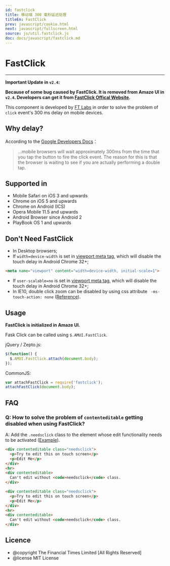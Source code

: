 ```yaml
---
id: fastclick
title: 移动端 300 毫秒延迟处理
titleEn: FastClick
prev: javascript/cookie.html
next: javascript/fullscreen.html
source: js/util.fastclick.js
doc: docs/javascript/fastclick.md
---
```


# FastClick
---

**Important Update in `v2.4`:**

**Because of some bug caused by FastClick. It is removed from Amaze UI in `v2.4`. Developers can get it from [FastClick Offical Website](https://github.com/ftlabs/fastclick).**

This component is developed by [FT Labs](http://labs.ft.com/) in order to solve the problem of `click` event's 300 ms delay on mobile devices.

## Why delay?

According to the [Google Developers Docs](https://developers.google.com/mobile/articles/fast_buttons)：

> ...mobile browsers will wait approximately 300ms from the time that you tap the button to fire the click event. The reason for this is that the browser is waiting to see if you are actually performing a double tap.

## Supported in

* Mobile Safari on iOS 3 and upwards
* Chrome on iOS 5 and upwards
* Chrome on Android (ICS)
* Opera Mobile 11.5 and upwards
* Android Browser since Android 2
* PlayBook OS 1 and upwards

## Don't Need FastClick

* In Desktop browsers;
* If `width=device-width` is set in [viewport meta tag](https://developer.mozilla.org/en-US/docs/Mobile/Viewport_meta_tag), which will disable the touch delay in Android Chrome 32+;

```html
<meta name="viewport" content="width=device-width, initial-scale=1">
```

* If `user-scalable=no` is set in [viewport meta tag](https://developer.mozilla.org/en-US/docs/Mobile/Viewport_meta_tag), which will disable the touch delay in Android Chrome 32+;
* In IE10, double click zoom can be disabled by using css attribute ` -ms-touch-action: none` ([Reference](http://blogs.msdn.com/b/askie/archive/2013/01/06/how-to-implement-the-ms-touch-action-none-property-to-disable-double-tap-zoom-on-touch-devices.aspx)).

## Usage

__FastClick is initialized in Amaze UI.__

Fask Click can be called using `$.AMUI.FastClick`.

jQuery / Zepto.js:

```js
$(function() {
  $.AMUI.FastClick.attach(document.body);
});
```

CommonJS:

```javascript
var attachFastClick = require('fastclick');
attachFastClick(document.body);
```

## FAQ

### Q: How to solve the problem of `contenteditable` getting disabled when using FastClick?

A: Add the `.needsclick` class to the element whose edit functionality needs to be activated ([Example](http://jsbin.com/wahilo/3/)).


`````html
<div contenteditable class="needsclick">
  <p>Try to edit this on touch screen</p>
  <p>Edit Me</p>
</div>
<hr>
<div contenteditable>
  Can't edit without <code>needsclick</code> class.
</div>
`````

```html
<div contenteditable class="needsclick">
  <p>Try to edit this on touch screen</p>
  <p>Edit Me</p>
</div>
<hr>
<div contenteditable>
  Can't edit without <code>needsclick</code> class.
</div>
```

## Licence

* @copyright The Financial Times Limited [All Rights Reserved]
* @license MIT License
